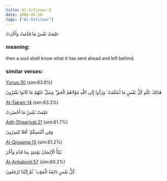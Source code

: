 ```yaml
---
title: Al-Infitaar:5
date: 2004-05-10
tags: ["Al-Infitaar"]
---
```

عَلِمَتْ نَفْسٌ مَا قَدَّمَتْ وَأَخَّرَتْ
### meaning: 
then a soul shall know what it has sent ahead and left behind.
### similar verses: 

[Yunus:30](/10/30) (sim:63.8%)

هُنَالِكَ تَبْلُو كُلُّ نَفْسٍ مَا أَسْلَفَتْ ۚ وَرُدُّوا إِلَى اللَّهِ مَوْلَاهُمُ الْحَقِّ ۖ وَضَلَّ عَنْهُمْ مَا كَانُوا يَفْتَرُونَ

[At-Takwir:14](/81/14) (sim:63.3%)

عَلِمَتْ نَفْسٌ مَا أَحْضَرَتْ

[Adh-Dhaariyat:21](/51/21) (sim:61.7%)

وَفِي أَنْفُسِكُمْ ۚ أَفَلَا تُبْصِرُونَ

[Al-Qiyaama:13](/75/13) (sim:61.2%)

يُنَبَّأُ الْإِنْسَانُ يَوْمَئِذٍ بِمَا قَدَّمَ وَأَخَّرَ

[Al-Ankaboot:57](/29/57) (sim:60.2%)

كُلُّ نَفْسٍ ذَائِقَةُ الْمَوْتِ ۖ ثُمَّ إِلَيْنَا تُرْجَعُونَ
